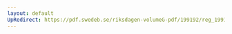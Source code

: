```yaml
---
layout: default
UpRedirect: https://pdf.swedeb.se/riksdagen-volumeG-pdf/199192/reg_199192/reg_199192_0037.pdf
---
```

